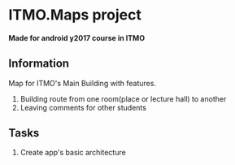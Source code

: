 # ITMO.Maps project
#### Made for android y2017 course in ITMO

## Information
Map for ITMO's Main Building with features.  
1. Building route from one room(place or lecture hall) to another  
2. Leaving comments for other students  

## Tasks
1. Create app's basic architecture 
